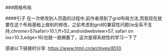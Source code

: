 ###网格布局

####引子
在一次修改别人页面的过程中,前作者用到了grid布局方法,而我现在就要在这个布局基础上做别的修改，之前考虑到grid的兼容性问题(ie全系不支持,chrome>57safari>10.1,ff>52,androidwebview>57, safari on ios>10.3,edge>16)也就一直搁置了，这次是得系统性的学习一下了

感谢以下链接的分享:
https://www.html.cn/archives/8510